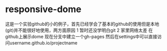 # responsive-dome
这是一个实验github的小的例子，首先已经学会了基本的github的使用但是本地(git)并不能很好地使用，两方面原因 1 暂时还没学明白git 2 家里网络太差
在github上展示dome 现在分支中建立一个gh-pages 然后在settings中可以直接访问username.github.io/projectname
